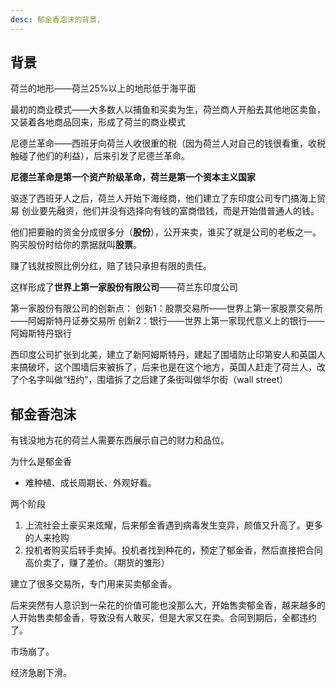 ```yaml
---
desc: 郁金香泡沫的背景，
---
```


## 背景

荷兰的地形——荷兰25%以上的地形低于海平面

最初的商业模式——大多数人以捕鱼和买卖为生，荷兰商人开船去其他地区卖鱼，又装着各地商品回来，形成了荷兰的商业模式

尼德兰革命——西班牙向荷兰人收很重的税（因为荷兰人对自己的钱很看重，收税触碰了他们的利益），后来引发了尼德兰革命。

**尼德兰革命是第一个资产阶级革命，荷兰是第一个资本主义国家**

驱逐了西班牙人之后，荷兰人开始下海经商，他们建立了东印度公司专门搞海上贸易
创业要先融资，他们并没有选择向有钱的富商借钱，而是开始借普通人的钱。

他们把要融的资金分成很多分（**股份**），公开来卖，谁买了就是公司的老板之一。购买股份时给你的票据就叫**股票**。

赚了钱就按照比例分红，赔了钱只承担有限的责任。

这样形成了**世界上第一家股份有限公司**——荷兰东印度公司

第一家股份有限公司的创新点：
创新1：股票交易所——世界上第一家股票交易所——阿姆斯特丹证券交易所
创新2：银行——世界上第一家现代意义上的银行——阿姆斯特丹银行

西印度公司扩张到北美，建立了新阿姆斯特丹，建起了围墙防止印第安人和英国人来搞破坏，这个围墙后来被拆了，后来也是在这个地方，英国人赶走了荷兰人，改了个名字叫做“纽约”，围墙拆了之后建了条街叫做华尔街（wall street）

## 郁金香泡沫

有钱没地方花的荷兰人需要东西展示自己的财力和品位。

为什么是郁金香
- 难种植、成长周期长、外观好看。

两个阶段
1. 上流社会土豪买来炫耀，后来郁金香遇到病毒发生变异，颜值又升高了。更多的人来抢购
2. 投机者购买后转手卖掉。投机者找到种花的，预定了郁金香，然后直接把合同高价卖了，赚了差价。（期货的雏形）

建立了很多交易所，专门用来买卖郁金香。

后来突然有人意识到一朵花的价值可能也没那么大，开始售卖郁金香，越来越多的人开始售卖郁金香，导致没有人敢买，但是大家又在卖。合同到期后，全都违约了。

市场崩了。

经济急剧下滑。